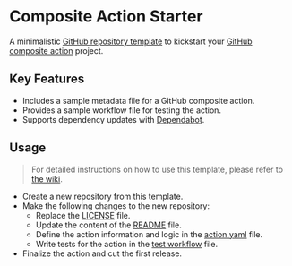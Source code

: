 <!-- Clear the content of this file and replace it with the description of your project. -->
<!-- Learn more: https://docs.github.com/en/repositories/managing-your-repositorys-settings-and-features/customizing-your-repository/about-readmes -->

# Composite Action Starter

A minimalistic [GitHub repository template](https://docs.github.com/en/repositories/creating-and-managing-repositories/creating-a-repository-from-a-template) to kickstart your [GitHub composite action](https://github.com/features/actions) project.

## Key Features

- Includes a sample metadata file for a GitHub composite action.
- Provides a sample workflow file for testing the action.
- Supports dependency updates with [Dependabot](https://docs.github.com/en/code-security/dependabot).

## Usage

> For detailed instructions on how to use this template, please refer to [the wiki](https://github.com/threeal/composite-action-starter/wiki).

- Create a new repository from this template.
- Make the following changes to the new repository:
  - Replace the [LICENSE](LICENSE) file.
  - Update the content of the [README](README.md) file.
  - Define the action information and logic in the [action.yaml](action.yaml) file.
  - Write tests for the action in the [test workflow](.github/workflows/test.yaml) file.
- Finalize the action and cut the first release.
